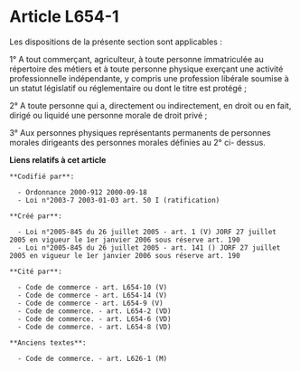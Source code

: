 # Article L654-1

Les dispositions de la présente section sont applicables :

1° A tout commerçant, agriculteur, à toute personne immatriculée au répertoire des métiers et à toute personne physique
exerçant une activité professionnelle indépendante, y compris une profession libérale soumise à un statut législatif ou
réglementaire ou dont le titre est protégé ;

2° A toute personne qui a, directement ou indirectement, en droit ou en fait, dirigé ou liquidé une personne morale de droit
privé ;

3° Aux personnes physiques représentants permanents de personnes morales dirigeants des personnes morales définies au 2° ci-
dessus.

**Liens relatifs à cet article**

	**Codifié par**:

	  - Ordonnance 2000-912 2000-09-18
	  - Loi n°2003-7 2003-01-03 art. 50 I (ratification)

	**Créé par**:

	  - Loi n°2005-845 du 26 juillet 2005 - art. 1 (V) JORF 27 juillet 2005 en vigueur le 1er janvier 2006 sous réserve art. 190
	  - Loi n°2005-845 du 26 juillet 2005 - art. 141 () JORF 27 juillet 2005 en vigueur le 1er janvier 2006 sous réserve art. 190

	**Cité par**:

	  - Code de commerce - art. L654-10 (V)
	  - Code de commerce - art. L654-14 (V)
	  - Code de commerce - art. L654-9 (V)
	  - Code de commerce. - art. L654-2 (VD)
	  - Code de commerce. - art. L654-6 (VD)
	  - Code de commerce. - art. L654-8 (VD)

	**Anciens textes**:

	  - Code de commerce. - art. L626-1 (M)
